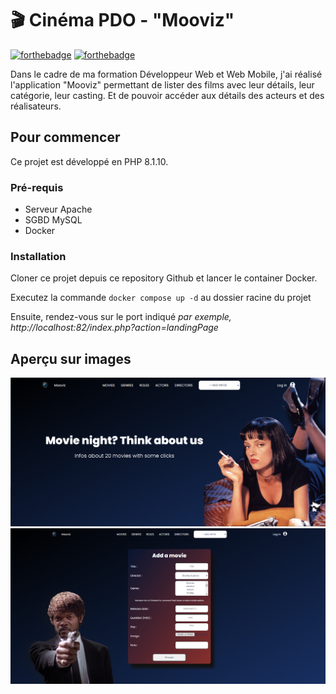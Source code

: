# 🎬 Cinéma PDO - "Mooviz"

[![forthebadge](https://forthebadge.com/images/badges/docker-container.svg)](https://forthebadge.com) [![forthebadge](https://forthebadge.com/images/badges/powered-by-black-magic.svg)](https://forthebadge.com)

Dans le cadre de ma formation Développeur Web et Web Mobile, j'ai réalisé l'application "Mooviz" permettant de lister des films avec leur détails, leur catégorie, leur casting. Et de pouvoir accéder aux détails des acteurs et des réalisateurs.

## Pour commencer

Ce projet est développé en PHP 8.1.10.

### Pré-requis

- Serveur Apache
- SGBD MySQL
- Docker

### Installation

Cloner ce projet depuis ce repository Github et lancer le container Docker.

Executez la commande ``docker compose up -d`` au dossier racine 
du projet

Ensuite, rendez-vous sur le port indiqué _par exemple, http://localhost:82/index.php?action=landingPage_

## Aperçu sur images

![aperçu cinéma](/assets/cinema.png)
![aperçu cinéma](/assets/cinema2.png)
